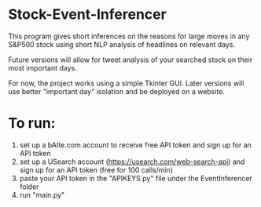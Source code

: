 # Stock-Event-Inferencer
This program gives short inferences on the reasons for large moves in any S&P500 stock using short NLP analysis of headlines on relevant days.

Future versions will allow for tweet analysis of your searched stock on their most important days.

For now, the project works using a simple Tkinter GUI. Later versions will use better "important day" isolation and be deployed on a website. 


# To run:
1. set up a bAIte.com account to receive free API token and sign up for an API token
2. set up a  USearch account (https://usearch.com/web-search-api) and sign up for an API token (free for 100 calls/min)
3. paste your API token in the "APIKEYS.py" file under the EventInferencer folder
4. run "main.py" 
